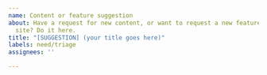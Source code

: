 ```yaml
---
name: Content or feature suggestion
about: Have a request for new content, or want to request a new feature for this
  site? Do it here.
title: "[SUGGESTION] (your title goes here)"
labels: need/triage
assignees: ''

---
```


<!--
Hello! To ensure this issue is correctly addressed as soon as possible by the IPFS team, please try to make sure:

- A clear description is provided. It should includes as much relevant information as possible and clear scope for the issue to be actionable. If you have any images or sketches to go along with the suggestion, please include them here.

FOR GENERAL DISCUSSION, HELP OR QUESTIONS, please see the options at https://ipfs.tech/help or head directly to https://discuss.ipfs.io.

(you can delete this section after reading)
-->
